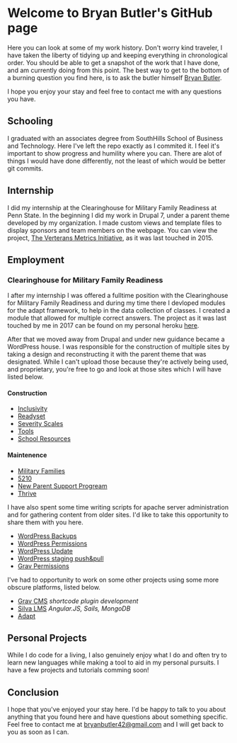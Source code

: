 # Welcome to Bryan Butler's GitHub page

Here you can look at some of my work history. Don't worry kind traveler, I have taken the liberty of tidying up and keeping everything in chronological order. You should be able to get a snapshot of the work that I have done, and am currently doing from this point. The best way to get to the bottom of a burning question you find here, is to ask the butler himself [Bryan Butler](mailto:bryanbutler42@gmail.com).

I hope you enjoy your stay and feel free to contact me with any questions you have.

## Schooling
I graduated with an associates degree from SouthHills School of Business and Technology. Here I've left the repo exactly as I commited it. I feel it's important to show progress and humility where you can. There are alot of things I would have done differently, not the least of which would be better git commits.


## Internship
I did my internship at the Clearinghouse for Military Family Readiness at Penn State. In the beginning I did my work in Drupal 7, under a parent theme developed by my organization. I made custom views and template files to display sponsors and team members on the webpage. You can view the project, [The Verterans Metrics Initiative](tvmi.militaryfamilies.psu.edu), as it was last touched in 2015.

## Employment
### Clearinghouse for Military Family Readiness
I after my internship I was offered a fulltime position with the Clearinghouse for Military Family Readiness and during my time there I devloped modules for the adapt framework, to help in the data collection of classes. I created a module that allowed for multiple correct answers. The project as it was last touched by me in 2017 can be found on my personal heroku [here](https://obscure-coast-37071.herokuapp.com).

After that we moved away from Drupal and under new guidance became a WordPress house. I was responsible for the construction of multiple sites by taking a design and reconstructing it with the parent theme that was designated. While I can't upload those because they're actively being used, and proprietary, you're free to go and look at those sites which I will have listed below.

#### Construction
- [Inclusivity](https://talktoyourkids.info/)
- [Readyset](https://readyset.psu.edu/)
- [Severity Scales](https://severityscales.militaryfamilies.psu.edu/)
- [Tools](https://tools.militaryfamilies.psu.edu/my-account/)
- [School Resources](https://schoolresources.militaryfamilies.psu.edu/)

#### Maintenence
- [Military Families](https://militaryfamilies.psu.edu/)
- [5210](https://5210.psu.edu/)
- [New Parent Support Progream](https://armynpsp.militaryfamilies.psu.edu/)
- [Thrive](https://thrive.psu.edu/)

I have also spent some time writing scripts for apache server administration and for gathering content from older sites. I'd like to take this opportunity to share them with you here.
- [WordPress Backups](https://github.com/BryanButler/UsefulScripts/blob/master/backup-wp.sh)
- [WordPress Permissions](https://github.com/BryanButler/UsefulScripts/blob/master/push-pull-wp.sh)
- [WordPress Update](https://github.com/BryanButler/UsefulScripts/blob/master/update-site.sh)
- [WordPress staging push&pull](https://github.com/BryanButler/UsefulScripts/blob/master/push-pull-wp.sh)
- [Grav Permissions](https://github.com/BryanButler/UsefulScripts/blob/master/grav-permissions.sh)


I've had to opportunity to work on some other projects using some more obscure platforms, listed below.
- [Grav CMS](https://getgrav.org/) *shortcode plugin development*
- [Silva LMS](https://sites.psu.edu/silva/) *Angular.JS, Sails, MongoDB*
- [Adapt](https://www.adaptlearning.org/)

## Personal Projects
While I do code for a living, I also genuinely enjoy what I do and often try to learn new languages while making a tool to aid in my personal pursuits. I have a few projects and tutorials comming soon!

## Conclusion
I hope that you've enjoyed your stay here. I'd be happy to talk to you about anything that you found here and have questions about something specific. Feel free to contact me at [bryanbutler42@gmail.com](mailto:bryanbutler42@gmail.com) and I will get back to you as soon as I can.
